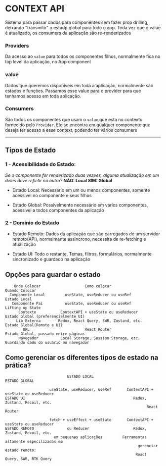 # CONTEXT API

Sistema para passar dados para componentes sem fazer prop drilling, deixando "transmitir" o estadp global para todo o app. Toda vez que o value é atualizado, os consumers da aplicação são re-renderizados

### Providers

Da acesso ao `value` para todos os componentes filhos, normalmente fica no top level da aplicação, no App component

### value

Dados que queremos disponiveis em toda a aplicação, normalmente são estados e funções. Passamos esse value para o provider para que tenhamos acesso em toda aplicação.

### Consumers

São todos os componentes que usam o `value` que esta no contexto fornecido pelo `Provider`. Ele se encontra em qualquer componente que deseja ter acesso a esse context, podendo ter vários consumers

<hr />

## Tipos de Estado

### 1 - Acessibilidade do Estado:

_Se o componente for renderizado duas vezees, alguma atualização em um deles deve refletir no outro?_ **NÃO: Local SIM: Global**

- Estado Local: Necessário em um ou menos componentes, somente acessivel no componente e seus filhos

- Estado Global: Possivelmente necessário em vários componentes, acessivel a todos componentes da aplicação

### 2 - Dominio do Estado

- Estado Remoto: Dados da aplicação que são carregados de um servidor remoto(API), normalmente assincrono, necessita de re-fetching e atualização

- Estado UI: Todo o restante, Temas, filtros, formulários, normalmente sincronizado e guardado na aplicação

## Opções para guardar o estado

        Onde Colocar                    Como colocar                   Quando Colocar
      Componente Local         useState, useReducer ou useRef           Estado Local
       Componente Pai          useState, useReducer ou useRef         Lifting up State
          Contexto           ContextAPI + useState ou useReducer        Estado Global (preferencialmente UI)
         Lib Externa        Redux, React Query, SWR, Zustand, etc.      Estado Global(Remoto e UI)
            URL                         React Router                    Estado Global, passado entre páginas
          Navegador          Local Storage, Session Storage, etc.       Guardando dado do usuário no navegador

## Como gerenciar os diferentes tipos de estado na prática?

                                ESTADO LOCAL                         ESTADO GLOBAL

                        useState, useReducer, useRef       ContextAPI + useState ou useReducer
    ESTADO UI                                                 Redux, Zustand, Recoil, etc.
                                                                    React Router

                        fetch + useEffect + useState       ContextAPI + useState ou useReducer
    ESTADO REMOTO               ou Reducer                    Redux, Zustand, Recoil, etc.
                          em pequenas aplicações         Ferramentas altamente especilizadas em 
                                                                gerenciar estado remoto:
                                                               React Query, SWR, RTK Query
